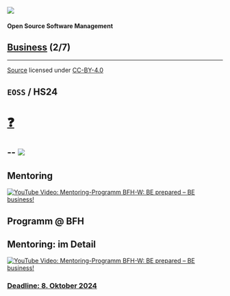 [![](https://upload.wikimedia.org/wikipedia/commons/thumb/2/25/Berner_Fachhochschule_Logo_small.svg/128px-Berner_Fachhochschule_Logo_small.svg.png)](https://commons.wikimedia.org/wiki/File:Berner_Fachhochschule_Logo_small.svg)

#### Open Source Software Management

## [Business](https://digital-sustainability.github.io/module-eoss-ospo101/module2/) (2/7)

<hr>

[Source](https://github.com/digital-sustainability/module-eoss/tree/main/docs/content/02) licensed under [CC-BY-4.0](https://github.com/digital-sustainability/module-eoss/blob/main/LICENSE)

`EOSS` / **HS24**
--
# [❓](https://etherpad.wikimedia.org/p/bfh-ch-module-eoss-hs24)
--
[![](http://www.plantuml.com/plantuml/proxy?cache=no&src=https://raw.githubusercontent.com/digital-sustainability/module-eoss/main/docs/timing.puml)](https://github.com/digital-sustainability/module-eoss/blob/main/docs/timing.puml)
--

## Mentoring

[![YouTube Video: Mentoring-Programm BFH-W: BE prepared – BE business!](https://img.youtube.com/vi/axWtmOxhpas/0.jpg)](https://youtu.be/axWtmOxhpas)

Programm @ BFH
--
## Mentoring: im Detail

[![YouTube Video: Mentoring-Programm BFH-W: BE prepared – BE business!](https://img.youtube.com/vi/-_A_Urf1LTU/0.jpg)](https://youtu.be/-_A_Urf1LTU)

### [Deadline: 8. Oktober 2024](https://applink.pocketcampus.org/pcbfh/dashboard/getPluginUrl?pluginId=BfhCmsDeepLinkToNode&redirectUrl=1b4070c5-f34f-4a78-a18e-640431a74a94)